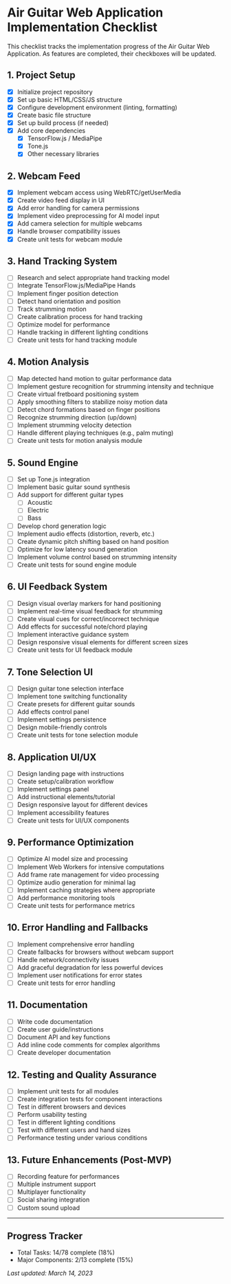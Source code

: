 # Air Guitar Web Application Implementation Checklist

This checklist tracks the implementation progress of the Air Guitar Web Application. As features are completed, their checkboxes will be updated.

## 1. Project Setup
- [x] Initialize project repository
- [x] Set up basic HTML/CSS/JS structure
- [x] Configure development environment (linting, formatting)
- [x] Create basic file structure
- [x] Set up build process (if needed)
- [x] Add core dependencies
  - [x] TensorFlow.js / MediaPipe
  - [x] Tone.js
  - [x] Other necessary libraries

## 2. Webcam Feed
- [x] Implement webcam access using WebRTC/getUserMedia
- [x] Create video feed display in UI
- [x] Add error handling for camera permissions
- [x] Implement video preprocessing for AI model input
- [x] Add camera selection for multiple webcams
- [x] Handle browser compatibility issues
- [x] Create unit tests for webcam module

## 3. Hand Tracking System
- [ ] Research and select appropriate hand tracking model
- [ ] Integrate TensorFlow.js/MediaPipe Hands
- [ ] Implement finger position detection
- [ ] Detect hand orientation and position
- [ ] Track strumming motion
- [ ] Create calibration process for hand tracking
- [ ] Optimize model for performance
- [ ] Handle tracking in different lighting conditions
- [ ] Create unit tests for hand tracking module

## 4. Motion Analysis
- [ ] Map detected hand motion to guitar performance data
- [ ] Implement gesture recognition for strumming intensity and technique
- [ ] Create virtual fretboard positioning system
- [ ] Apply smoothing filters to stabilize noisy motion data
- [ ] Detect chord formations based on finger positions
- [ ] Recognize strumming direction (up/down)
- [ ] Implement strumming velocity detection
- [ ] Handle different playing techniques (e.g., palm muting)
- [ ] Create unit tests for motion analysis module

## 5. Sound Engine
- [ ] Set up Tone.js integration
- [ ] Implement basic guitar sound synthesis
- [ ] Add support for different guitar types
  - [ ] Acoustic
  - [ ] Electric
  - [ ] Bass
- [ ] Develop chord generation logic
- [ ] Implement audio effects (distortion, reverb, etc.)
- [ ] Create dynamic pitch shifting based on hand position
- [ ] Optimize for low latency sound generation
- [ ] Implement volume control based on strumming intensity
- [ ] Create unit tests for sound engine module

## 6. UI Feedback System
- [ ] Design visual overlay markers for hand positioning
- [ ] Implement real-time visual feedback for strumming
- [ ] Create visual cues for correct/incorrect technique
- [ ] Add effects for successful note/chord playing
- [ ] Implement interactive guidance system
- [ ] Design responsive visual elements for different screen sizes
- [ ] Create unit tests for UI feedback module

## 7. Tone Selection UI
- [ ] Design guitar tone selection interface
- [ ] Implement tone switching functionality
- [ ] Create presets for different guitar sounds
- [ ] Add effects control panel
- [ ] Implement settings persistence
- [ ] Design mobile-friendly controls
- [ ] Create unit tests for tone selection module

## 8. Application UI/UX
- [ ] Design landing page with instructions
- [ ] Create setup/calibration workflow
- [ ] Implement settings panel
- [ ] Add instructional elements/tutorial
- [ ] Design responsive layout for different devices
- [ ] Implement accessibility features
- [ ] Create unit tests for UI/UX components

## 9. Performance Optimization
- [ ] Optimize AI model size and processing
- [ ] Implement Web Workers for intensive computations
- [ ] Add frame rate management for video processing
- [ ] Optimize audio generation for minimal lag
- [ ] Implement caching strategies where appropriate
- [ ] Add performance monitoring tools
- [ ] Create unit tests for performance metrics

## 10. Error Handling and Fallbacks
- [ ] Implement comprehensive error handling
- [ ] Create fallbacks for browsers without webcam support
- [ ] Handle network/connectivity issues
- [ ] Add graceful degradation for less powerful devices
- [ ] Implement user notifications for error states
- [ ] Create unit tests for error handling

## 11. Documentation
- [ ] Write code documentation
- [ ] Create user guide/instructions
- [ ] Document API and key functions
- [ ] Add inline code comments for complex algorithms
- [ ] Create developer documentation

## 12. Testing and Quality Assurance
- [ ] Implement unit tests for all modules
- [ ] Create integration tests for component interactions
- [ ] Test in different browsers and devices
- [ ] Perform usability testing
- [ ] Test in different lighting conditions
- [ ] Test with different users and hand sizes
- [ ] Performance testing under various conditions

## 13. Future Enhancements (Post-MVP)
- [ ] Recording feature for performances
- [ ] Multiple instrument support
- [ ] Multiplayer functionality
- [ ] Social sharing integration
- [ ] Custom sound upload

---

## Progress Tracker
- Total Tasks: 14/78 complete (18%)
- Major Components: 2/13 complete (15%)

*Last updated: March 14, 2023* 
